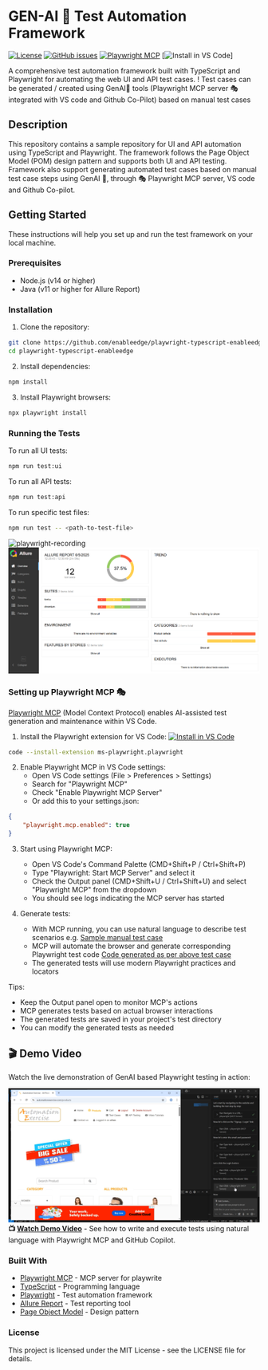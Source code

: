 # GEN-AI 🤖 Test Automation Framework

[![License](https://img.shields.io/github/license/enableedge/playwright-typescript-enableedge?style=for-the-badge)](https://github.com/enableedge/playwright-typescript-enableedge)
[![GitHub issues](https://img.shields.io/github/issues/enableedge/playwright-typescript-enableedge?style=for-the-badge)](https://github.com/enableedge/playwright-typescript-enableedge/issues)
[![Playwright MCP](https://img.shields.io/badge/Playwright-MCP-green.svg)](https://github.com/microsoft/playwright-mcp)
[<img src="https://img.shields.io/badge/VS_Code-VS_Code?style=flat-square&label=Editor&color=0098FF" alt="Install in VS Code">]

A comprehensive test automation framework built with TypeScript and Playwright for automating the web UI and API test cases. !
Test cases can be generated / created using GenAI🤖 tools (Playwright MCP server 🎭 integrated with VS code and Github Co-Pilot) based on manual test cases

## Description

This repository contains a sample repository for UI and API automation using TypeScript and Playwright. The framework follows the Page Object Model (POM) design pattern and supports both UI and API testing.
Framework also support generating automated test cases based on manual test case steps using GenAI 🤖, through  🎭 Playwright MCP server, VS code and Github Co-pilot.

## Getting Started

These instructions will help you set up and run the test framework on your local machine.

### Prerequisites

- Node.js (v14 or higher)
- Java (v11 or higher for Allure Report)

### Installation

1. Clone the repository:
```bash
git clone https://github.com/enableedge/playwright-typescript-enableedge.git
cd playwright-typescript-enableedge
```

2. Install dependencies:
```bash
npm install
```

3. Install Playwright browsers:
```bash
npx playwright install
```

### Running the Tests

To run all UI tests:
```bash
npm run test:ui
```

To run all API tests:
```bash
npm run test:api
```

To run specific test files:
```bash
npm run test -- <path-to-test-file>
```
![playwright-recording](./docs/playwright_recording.gif)
![allure-report](./docs/allure-report-pw.png)



### Setting up Playwright MCP 🎭

[Playwright MCP](https://github.com/microsoft/playwright-mcp) (Model Context Protocol) enables AI-assisted test generation and maintenance within VS Code.

1. Install the Playwright extension for VS Code:
[<img src="https://img.shields.io/badge/VS_Code-VS_Code?style=flat-square&label=Install%20Extension&color=0098FF" alt="Install in VS Code">](https://marketplace.visualstudio.com/items?itemName=ms-playwright.playwright)
```bash
code --install-extension ms-playwright.playwright
```

2. Enable Playwright MCP in VS Code settings:
   - Open VS Code settings (File > Preferences > Settings)
   - Search for "Playwright MCP"
   - Check "Enable Playwright MCP Server"
   - Or add this to your settings.json:
```json
{
    "playwright.mcp.enabled": true
}
```

3. Start using Playwright MCP:
   - Open VS Code's Command Palette (CMD+Shift+P / Ctrl+Shift+P)
   - Type "Playwright: Start MCP Server" and select it
   - Check the Output panel (CMD+Shift+U / Ctrl+Shift+U) and select "Playwright MCP" from the dropdown
   - You should see logs indicating the MCP server has started

4. Generate tests:
   - With MCP running, you can use natural language to describe test scenarios e.g. [Sample manual test case ](https://github.com/enableedge/playwright-typescript-enableedge/blob/main/docs/mcp-ai/sample%20test%20case%20prompt%20to%20llm.txt) 
   - MCP will automate the browser and generate corresponding Playwright test code [Code generated as per above test case](https://github.com/enableedge/playwright-typescript-enableedge/blob/main/tests/ui/order_placement.spec.ts)
   - The generated tests will use modern Playwright practices and locators

Tips:
- Keep the Output panel open to monitor MCP's actions
- MCP generates tests based on actual browser interactions
- The generated tests are saved in your project's test directory
- You can modify the generated tests as needed

## 🎬 Demo Video
Watch the live demonstration of GenAI based Playwright testing in action:

[![GenAI Playwright Testing Demo](/docs/mcp-ai/MCP_Playwright_execution.png)](/docs/mcp-ai/MCP_Playwright_recording_no_mic.mp4)
**📺 [Watch Demo Video](https://github.com/enableedge/playwright-typescript-enableedge/blob/main/docs/mcp-ai/MCP_Playwright_recording_no_mic.mp4)** - See how to write and execute tests using natural language with Playwright MCP and GitHub Copilot.


### Built With
- [Playwright MCP](https://github.com/microsoft/playwright-mcp) - MCP server for playwrite
- [TypeScript](https://www.typescriptlang.org/) - Programming language
- [Playwright](https://playwright.dev/) - Test automation framework
- [Allure Report](https://docs.qameta.io/allure/) - Test reporting tool
- [Page Object Model](https://martinfowler.com/bliki/PageObject.html) - Design pattern

### License

This project is licensed under the MIT License - see the LICENSE file for details.
